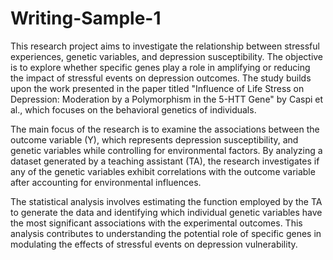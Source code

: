 # Writing-Sample-1
This research project aims to investigate the relationship between stressful experiences, genetic variables, and depression susceptibility. The objective is to explore whether specific genes play a role in amplifying or reducing the impact of stressful events on depression outcomes. The study builds upon the work presented in the paper titled "Influence of Life Stress on Depression: Moderation by a Polymorphism in the 5-HTT Gene" by Caspi et al., which focuses on the behavioral genetics of individuals.

The main focus of the research is to examine the associations between the outcome variable (Y), which represents depression susceptibility, and genetic variables while controlling for environmental factors. By analyzing a dataset generated by a teaching assistant (TA), the research investigates if any of the genetic variables exhibit correlations with the outcome variable after accounting for environmental influences.

The statistical analysis involves estimating the function employed by the TA to generate the data and identifying which individual genetic variables have the most significant associations with the experimental outcomes. This analysis contributes to understanding the potential role of specific genes in modulating the effects of stressful events on depression vulnerability.
